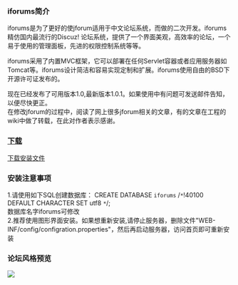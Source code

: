 ### iforums简介 ###
iforums是为了更好的使jforum适用于中文论坛系统，而做的二次开发。iforums精仿国内最流行的Discuz! 论坛系统，提供了一个界面美观，高效率的论坛，一个易于使用的管理面板，先进的权限控制系统等等。

iforums采用了内置MVC框架，它可以部署在任何Servlet容器或者应用服务器如Tomcat等。iforums设计简洁和容易实现定制和扩展。iforums使用自由的BSD下开源许可证发布的。

现在已经发布了可用版本1.0,最新版本1.0.1。如果使用中有问题可发送邮件告知，以便尽快更正。<br />
在修改jforum的过程中，阅读了网上很多jforum相关的文章，有的文章在工程的wiki中做了转载，在此对作者表示感谢。
### [下载](http://code.google.com/p/iforums/downloads/list) ###
[下载安装文件](http://iforums.googlecode.com/files/iforums1.0.1.war)
### 安装注意事项 ###
1.请使用如下SQL创建数据库：
CREATE DATABASE `iforums` /`*`!40100 DEFAULT CHARACTER SET utf8 `*`/;
<br />   数据库名字iforums可修改<br />
2.推荐使用图形界面安装。如果想重新安装,请停止服务器，删除文件"WEB-INF/config/configration.properties"，然后再启动服务器，访问首页即可重新安装<br />
### 论坛风格预览 ###
<img src='http://iforums.googlecode.com/files/preview2.png'>